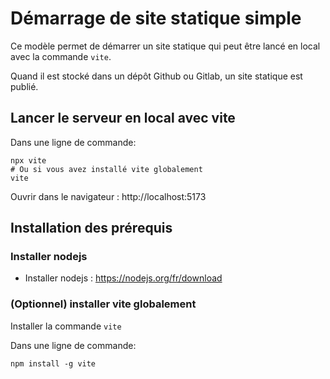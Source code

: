# Démarrage de site statique simple

Ce modèle permet de démarrer un site statique qui peut être lancé en local avec la commande `vite`.

Quand il est stocké dans un dépôt Github ou Gitlab, un site statique est publié.


## Lancer le serveur en local avec vite

Dans une ligne de commande:
```shell
npx vite
# Ou si vous avez installé vite globalement
vite
```

Ouvrir dans le navigateur : http://localhost:5173

## Installation des prérequis

### Installer nodejs

- Installer nodejs : https://nodejs.org/fr/download

### (Optionnel) installer vite globalement

Installer la commande `vite`

Dans une ligne de commande:
```shell
npm install -g vite
```

